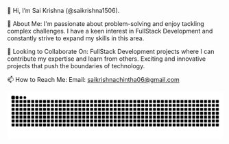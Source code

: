 👋 Hi, I’m Sai Krishna (@saikrishna1506).

🌟 About Me:
I'm passionate about problem-solving and enjoy tackling complex challenges.
I have a keen interest in FullStack Development and constantly strive to expand my skills in this area.

💼 Looking to Collaborate On:
FullStack Development projects where I can contribute my expertise and learn from others.
Exciting and innovative projects that push the boundaries of technology.

📫 How to Reach Me:
Email: saikrishnachintha06@gmail.com

![Snake animation](https://github.com/saikrishna1506/saikrishna1506/blob/output/github-contribution-grid-snake.svg)
<!---
saikrishna1506/saikrishna1506 is a ✨ special ✨ repository because its `README.md` (this file) appears on your GitHub profile.
You can click the Preview link to take a look at your changes.
--->
